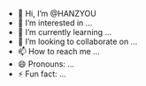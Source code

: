 - 👋 Hi, I’m @HANZYOU
- 👀 I’m interested in ...
- 🌱 I’m currently learning ...
- 💞️ I’m looking to collaborate on ...
- 📫 How to reach me ...
- 😄 Pronouns: ...
- ⚡ Fun fact: ...

<!---
HANZYOU/HANZYOU is a ✨ special ✨ repository because its `README.md` (this file) appears on your GitHub profile.
You can click the Preview link to take a look at your changes.
--->
